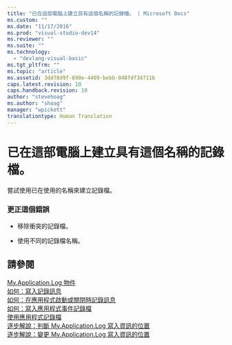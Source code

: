```yaml
---
title: "已在這部電腦上建立具有這個名稱的記錄檔。 | Microsoft Docs"
ms.custom: ""
ms.date: "11/17/2016"
ms.prod: "visual-studio-dev14"
ms.reviewer: ""
ms.suite: ""
ms.technology: 
  - "devlang-visual-basic"
ms.tgt_pltfrm: ""
ms.topic: "article"
ms.assetid: 3dd78d9f-890e-4409-bebb-048fdf34711b
caps.latest.revision: 10
caps.handback.revision: 10
author: "stevehoag"
ms.author: "shoag"
manager: "wpickett"
translationtype: Human Translation
---
```

# 已在這部電腦上建立具有這個名稱的記錄檔。
嘗試使用已在使用的名稱來建立記錄檔。  
  
### 更正這個錯誤  
  
-   移除衝突的記錄檔。  
  
-   使用不同的記錄檔名稱。  
  
## 請參閱  
 [My.Application.Log 物件](../../visual-basic/language-reference/objects/my-application-log-object.md)   
 [如何：寫入記錄訊息](../../visual-basic/developing-apps/programming/log-info/how-to-write-log-messages.md)   
 [如何：在應用程式啟動或關閉時記錄訊息](../../visual-basic/developing-apps/programming/log-info/how-to-log-messages-when-the-application-starts-or-shuts-down.md)   
 [如何：寫入應用程式事件記錄檔](../../visual-basic/developing-apps/programming/log-info/how-to-write-to-an-application-event-log.md)   
 [使用應用程式記錄檔](../../visual-basic/developing-apps/programming/log-info/working-with-application-logs.md)   
 [逐步解說：判斷 My.Application.Log 寫入資訊的位置](../../visual-basic/developing-apps/programming/log-info/walkthrough-determining-where-my-application-log-writes-information.md)   
 [逐步解說：變更 My.Application.Log 寫入資訊的位置](../../visual-basic/developing-apps/programming/log-info/walkthrough-changing-where-my-application-log-writes-information.md)